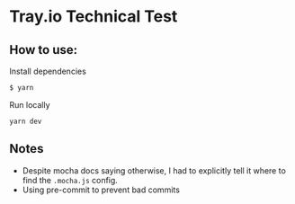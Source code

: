 Tray.io Technical Test
======================

How to use:
-----------

Install dependencies 
```sh 
$ yarn
```

Run locally
```
yarn dev
```

Notes
-----

- Despite mocha docs saying otherwise, I had to explicitly tell it where to find the `.mocha.js` config.
- Using pre-commit to prevent bad commits
